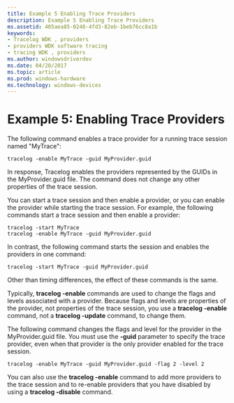 ```yaml
---
title: Example 5 Enabling Trace Providers
description: Example 5 Enabling Trace Providers
ms.assetid: 405aea85-0248-4fd3-82eb-1beb76cc8a1b
keywords:
- Tracelog WDK , providers
- providers WDK software tracing
- tracing WDK , providers
ms.author: windowsdriverdev
ms.date: 04/20/2017
ms.topic: article
ms.prod: windows-hardware
ms.technology: windows-devices
---
```


# Example 5: Enabling Trace Providers

The following command enables a trace provider for a running trace session named "MyTrace":

```
tracelog -enable MyTrace -guid MyProvider.guid
```

In response, Tracelog enables the providers represented by the GUIDs in the MyProvider.guid file. The command does not change any other properties of the trace session.

You can start a trace session and then enable a provider, or you can enable the provider while starting the trace session. For example, the following commands start a trace session and then enable a provider:

```
tracelog -start MyTrace
tracelog -enable MyTrace -guid MyProvider.guid
```

In contrast, the following command starts the session and enables the providers in one command:

```
tracelog -start MyTrace -guid MyProvider.guid
```

Other than timing differences, the effect of these commands is the same.

Typically, **tracelog -enable** commands are used to change the flags and levels associated with a provider. Because flags and levels are properties of the provider, not properties of the trace session, you use a **tracelog -enable** command, not a **tracelog -update** command, to change them.

The following command changes the flags and level for the provider in the MyProvider.guid file. You must use the **-guid** parameter to specify the trace provider, even when that provider is the only provider enabled for the trace session.

```
tracelog -enable MyTrace -guid MyProvider.guid -flag 2 -level 2
```

You can also use the **tracelog -enable** command to add more providers to the trace session and to re-enable providers that you have disabled by using a **tracelog -disable** command.
